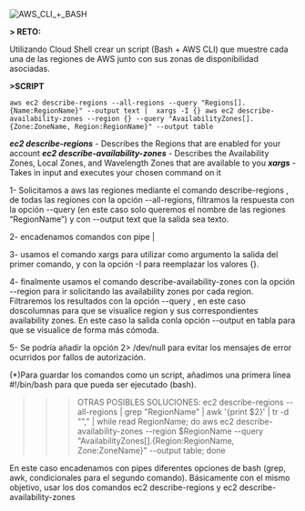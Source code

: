 ![AWS_CLI_+_BASH](https://user-images.githubusercontent.com/126183973/223797292-3622deb1-face-47a9-b925-9b27d986cbaa.png)

**> RETO:** 

Utilizando Cloud Shell crear un script (Bash + AWS CLI) que muestre cada una de las regiones de AWS junto con sus zonas de disponibilidad asociadas.

**>SCRIPT**

`aws ec2 describe-regions --all-regions --query "Regions[].{Name:RegionName}" --output text | 
xargs -I {} aws ec2 describe-availability-zones --region {} --query "AvailabilityZones[].{Zone:ZoneName, Region:RegionName}" --output table`

**_ec2 describe-regions_** - Describes the Regions that are enabled for your account
**_ec2 describe-availability-zones_** - Describes the Availability Zones, Local Zones, and Wavelength Zones that are available to you 
**_xargs_** - Takes in input and executes your chosen command on it

1- Solicitamos a aws las regiones mediante el comando describe-regions , de todas las regiones con la opción --all-regions, 
filtramos la respuesta con la opción --query (en este caso solo queremos el nombre de las regiones “RegionName”) y con --output text que la salida sea texto.

2- encadenamos comandos con pipe |

3- usamos el comando xargs para utilizar como argumento la salida del primer comando, y con la opción -I para reemplazar los valores {}.

4- finalmente usamos el comando describe-availability-zones con la opción --region para ir solicitando las availability zones por cada region. 
Filtraremos los resultados con la opción --query , en este caso doscolumnas para que se visualice region y sus correspondientes availability zones. 
En este caso la salida conla opción --output en tabla para que se visualice de forma más cómoda.

5- Se podría añadir la opción 2> /dev/null para evitar los mensajes de error ocurridos por fallos de autorización.

(*)Para guardar los comandos como un script, añadimos una primera línea 
#!/bin/bash 
para que pueda ser ejecutado (bash).

>>> OTRAS POSIBLES SOLUCIONES:
ec2 describe-regions --all-regions | grep "RegionName" | awk '{print $2}' | tr -d "\"," | 
while read RegionName; do aws ec2 describe-availability-zones --region $RegionName --query
"AvailabilityZones[].{Region:RegionName, Zone:ZoneName}" --output table; done

En este caso encadenamos con pipes diferentes opciones de bash (grep, awk, condicionales para el segundo comando). 
Básicamente con el mismo objetivo, usar los dos comandos ec2 describe-regions y ec2 describe-availability-zones
